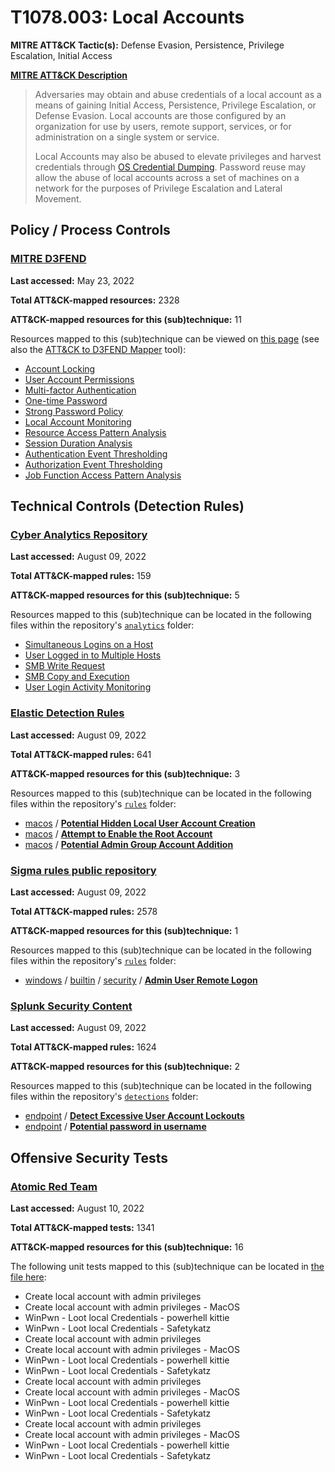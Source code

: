 # T1078.003: Local Accounts
**MITRE ATT&CK Tactic(s):** Defense Evasion, Persistence, Privilege Escalation, Initial Access

**[MITRE ATT&CK Description](https://attack.mitre.org/techniques/T1078/003)**
<blockquote>Adversaries may obtain and abuse credentials of a local account as a means of gaining Initial Access, Persistence, Privilege Escalation, or Defense Evasion. Local accounts are those configured by an organization for use by users, remote support, services, or for administration on a single system or service.

Local Accounts may also be abused to elevate privileges and harvest credentials through [OS Credential Dumping](https://attack.mitre.org/techniques/T1003). Password reuse may allow the abuse of local accounts across a set of machines on a network for the purposes of Privilege Escalation and Lateral Movement. </blockquote>

## Policy / Process Controls
### [MITRE D3FEND](https://d3fend.mitre.org/)
**Last accessed:** May 23, 2022

**Total ATT&CK-mapped resources:** 2328

**ATT&CK-mapped resources for this (sub)technique:** 11

Resources mapped to this (sub)technique can be viewed on [this page](https://d3fend.mitre.org/) (see also the [ATT&CK to D3FEND Mapper](https://d3fend.mitre.org/tools/attack-mapper) tool):

* [Account Locking](https://d3fend.mitre.org/technique/d3f:AccountLocking)
* [User Account Permissions](https://d3fend.mitre.org/technique/d3f:UserAccountPermissions)
* [Multi-factor Authentication](https://d3fend.mitre.org/technique/d3f:Multi-factorAuthentication)
* [One-time Password](https://d3fend.mitre.org/technique/d3f:One-timePassword)
* [Strong Password Policy](https://d3fend.mitre.org/technique/d3f:StrongPasswordPolicy)
* [Local Account Monitoring](https://d3fend.mitre.org/technique/d3f:LocalAccountMonitoring)
* [Resource Access Pattern Analysis](https://d3fend.mitre.org/technique/d3f:ResourceAccessPatternAnalysis)
* [Session Duration Analysis](https://d3fend.mitre.org/technique/d3f:SessionDurationAnalysis)
* [Authentication Event Thresholding](https://d3fend.mitre.org/technique/d3f:AuthenticationEventThresholding)
* [Authorization Event Thresholding](https://d3fend.mitre.org/technique/d3f:AuthorizationEventThresholding)
* [Job Function Access Pattern Analysis](https://d3fend.mitre.org/technique/d3f:JobFunctionAccessPatternAnalysis)

## Technical Controls (Detection Rules)
### [Cyber Analytics Repository](https://car.mitre.org)
**Last accessed:** August 09, 2022

**Total ATT&CK-mapped rules:** 159

**ATT&CK-mapped resources for this (sub)technique:** 5

Resources mapped to this (sub)technique can be located in the following files within the repository's <code>[analytics](https://github.com/mitre-attack/car/blob/master/analytics)</code> folder:

* [Simultaneous Logins on a Host](https://github.com/mitre-attack/car/tree/master/analytics/CAR-2013-02-008.yaml)
* [User Logged in to Multiple Hosts](https://github.com/mitre-attack/car/tree/master/analytics/CAR-2013-02-012.yaml)
* [SMB Write Request](https://github.com/mitre-attack/car/tree/master/analytics/CAR-2013-05-003.yaml)
* [SMB Copy and Execution](https://github.com/mitre-attack/car/tree/master/analytics/CAR-2013-05-005.yaml)
* [User Login Activity Monitoring](https://github.com/mitre-attack/car/tree/master/analytics/CAR-2013-10-001.yaml)

### [Elastic Detection Rules](https://github.com/elastic/detection-rules)
**Last accessed:** August 09, 2022

**Total ATT&CK-mapped rules:** 641

**ATT&CK-mapped resources for this (sub)technique:** 3

Resources mapped to this (sub)technique can be located in the following files within the repository's <code>[rules](https://github.com/elastic/detection-rules/tree/main/rules)</code> folder:

* [macos](https://github.com/elastic/detection-rules/tree/main/rules/macos/) / **[Potential Hidden Local User Account Creation](https://github.com/elastic/detection-rules/blob/main/rules/macos/persistence_account_creation_hide_at_logon.toml)**
* [macos](https://github.com/elastic/detection-rules/tree/main/rules/macos/) / **[Attempt to Enable the Root Account](https://github.com/elastic/detection-rules/blob/main/rules/macos/persistence_enable_root_account.toml)**
* [macos](https://github.com/elastic/detection-rules/tree/main/rules/macos/) / **[Potential Admin Group Account Addition](https://github.com/elastic/detection-rules/blob/main/rules/macos/privilege_escalation_local_user_added_to_admin.toml)**

### [Sigma rules public repository](https://github.com/SigmaHQ/sigma)
**Last accessed:** August 09, 2022

**Total ATT&CK-mapped rules:** 2578

**ATT&CK-mapped resources for this (sub)technique:** 1

Resources mapped to this (sub)technique can be located in the following files within the repository's <code>[rules](https://github.com/SigmaHQ/sigma/tree/master/rules)</code> folder:

* [windows](https://github.com/SigmaHQ/sigma/tree/master/rules/windows/) / [builtin](https://github.com/SigmaHQ/sigma/tree/master/rules/windows/builtin/) / [security](https://github.com/SigmaHQ/sigma/tree/master/rules/windows/builtin/security/) / **[Admin User Remote Logon](https://github.com/SigmaHQ/sigma/blob/master/rules/windows/builtin/security/win_admin_rdp_login.yml)**

### [Splunk Security Content](https://github.com/splunk/security_content)
**Last accessed:** August 09, 2022

**Total ATT&CK-mapped rules:** 1624

**ATT&CK-mapped resources for this (sub)technique:** 2

Resources mapped to this (sub)technique can be located in the following files within the repository's <code>[detections](https://github.com/splunk/security_content/tree/develop/detections)</code> folder:

* [endpoint](https://github.com/splunk/security_content/tree/develop/detections/endpoint/) / **[Detect Excessive User Account Lockouts](https://github.com/splunk/security_content/blob/develop/detections/endpoint/detect_excessive_user_account_lockouts.yml)**
* [endpoint](https://github.com/splunk/security_content/tree/develop/detections/endpoint/) / **[Potential password in username](https://github.com/splunk/security_content/blob/develop/detections/endpoint/potential_password_in_username.yml)**


## Offensive Security Tests
### [Atomic Red Team](https://github.com/redcanaryco/atomic-red-team)
**Last accessed:** August 10, 2022

**Total ATT&CK-mapped tests:** 1341

**ATT&CK-mapped resources for this (sub)technique:** 16

The following unit tests mapped to this (sub)technique can be located in [the file here](https://github.com/redcanaryco/atomic-red-team/tree/master/atomics/T1078.003/T1078.003.yaml):

* Create local account with admin privileges
* Create local account with admin privileges - MacOS
* WinPwn - Loot local Credentials - powerhell kittie
* WinPwn - Loot local Credentials - Safetykatz
* Create local account with admin privileges
* Create local account with admin privileges - MacOS
* WinPwn - Loot local Credentials - powerhell kittie
* WinPwn - Loot local Credentials - Safetykatz
* Create local account with admin privileges
* Create local account with admin privileges - MacOS
* WinPwn - Loot local Credentials - powerhell kittie
* WinPwn - Loot local Credentials - Safetykatz
* Create local account with admin privileges
* Create local account with admin privileges - MacOS
* WinPwn - Loot local Credentials - powerhell kittie
* WinPwn - Loot local Credentials - Safetykatz

